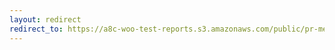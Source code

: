 ```yaml
---
layout: redirect
redirect_to: https://a8c-woo-test-reports.s3.amazonaws.com/public/pr-merge/45939/api/index.html
---
```

